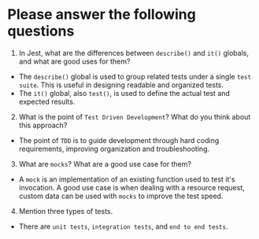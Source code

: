 # Please answer the following questions

1.  In Jest, what are the differences between `describe()` and `it()` globals, and what are good uses for them?
- The `describe()` global is used to group related tests under a single `test suite`. This is useful in designing readable and organized tests.
- The `it()` global, also `test()`, is used to define the actual test and expected results.
2.  What is the point of `Test Driven Development`? What do you think about this approach?
- The point of `TDD` is to guide development through hard coding requirements, improving organization and troubleshooting.
3.  What are `mocks`? What are a good use case for them?
- A `mock` is an implementation of an existing function used to test it's invocation. A good use case is when dealing with a resource request, custom data can be used with `mocks` to improve the test speed.
4.  Mention three types of tests.
- There are `unit tests`, `integration tests`, and `end to end tests`.
